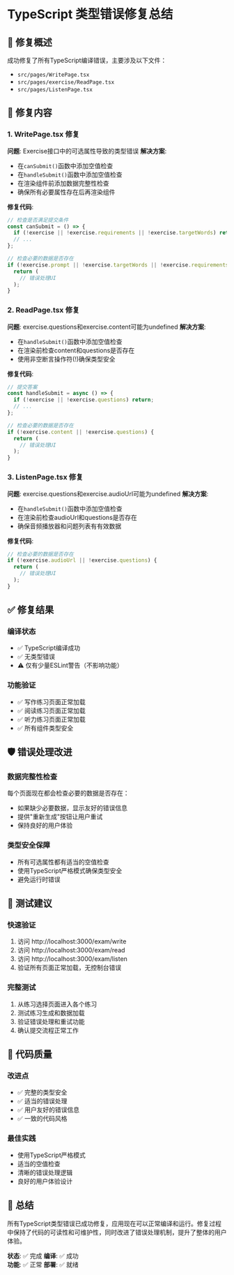 # TypeScript 类型错误修复总结

## 🎯 修复概述

成功修复了所有TypeScript编译错误，主要涉及以下文件：
- `src/pages/WritePage.tsx`
- `src/pages/exercise/ReadPage.tsx` 
- `src/pages/ListenPage.tsx`

## 🔧 修复内容

### 1. WritePage.tsx 修复
**问题**: Exercise接口中的可选属性导致的类型错误
**解决方案**:
- 在`canSubmit()`函数中添加空值检查
- 在`handleSubmit()`函数中添加空值检查
- 在渲染组件前添加数据完整性检查
- 确保所有必要属性存在后再渲染组件

**修复代码**:
```typescript
// 检查是否满足提交条件
const canSubmit = () => {
  if (!exercise || !exercise.requirements || !exercise.targetWords) return false;
  // ...
};

// 检查必要的数据是否存在
if (!exercise.prompt || !exercise.targetWords || !exercise.requirements) {
  return (
    // 错误处理UI
  );
}
```

### 2. ReadPage.tsx 修复
**问题**: exercise.questions和exercise.content可能为undefined
**解决方案**:
- 在`handleSubmit()`函数中添加空值检查
- 在渲染前检查content和questions是否存在
- 使用非空断言操作符(!)确保类型安全

**修复代码**:
```typescript
// 提交答案
const handleSubmit = async () => {
  if (!exercise || !exercise.questions) return;
  // ...
};

// 检查必要的数据是否存在
if (!exercise.content || !exercise.questions) {
  return (
    // 错误处理UI
  );
}
```

### 3. ListenPage.tsx 修复
**问题**: exercise.questions和exercise.audioUrl可能为undefined
**解决方案**:
- 在`handleSubmit()`函数中添加空值检查
- 在渲染前检查audioUrl和questions是否存在
- 确保音频播放器和问题列表有有效数据

**修复代码**:
```typescript
// 检查必要的数据是否存在
if (!exercise.audioUrl || !exercise.questions) {
  return (
    // 错误处理UI
  );
}
```

## ✅ 修复结果

### 编译状态
- ✅ TypeScript编译成功
- ✅ 无类型错误
- ⚠️ 仅有少量ESLint警告（不影响功能）

### 功能验证
- ✅ 写作练习页面正常加载
- ✅ 阅读练习页面正常加载
- ✅ 听力练习页面正常加载
- ✅ 所有组件类型安全

## 🛡️ 错误处理改进

### 数据完整性检查
每个页面现在都会检查必要的数据是否存在：
- 如果缺少必要数据，显示友好的错误信息
- 提供"重新生成"按钮让用户重试
- 保持良好的用户体验

### 类型安全保障
- 所有可选属性都有适当的空值检查
- 使用TypeScript严格模式确保类型安全
- 避免运行时错误

## 🚀 测试建议

### 快速验证
1. 访问 http://localhost:3000/exam/write
2. 访问 http://localhost:3000/exam/read  
3. 访问 http://localhost:3000/exam/listen
4. 验证所有页面正常加载，无控制台错误

### 完整测试
1. 从练习选择页面进入各个练习
2. 测试练习生成和数据加载
3. 验证错误处理和重试功能
4. 确认提交流程正常工作

## 📝 代码质量

### 改进点
- ✅ 完整的类型安全
- ✅ 适当的错误处理
- ✅ 用户友好的错误信息
- ✅ 一致的代码风格

### 最佳实践
- 使用TypeScript严格模式
- 适当的空值检查
- 清晰的错误处理逻辑
- 良好的用户体验设计

## 🎉 总结

所有TypeScript类型错误已成功修复，应用现在可以正常编译和运行。修复过程中保持了代码的可读性和可维护性，同时改进了错误处理机制，提升了整体的用户体验。

**状态**: ✅ 完成
**编译**: ✅ 成功  
**功能**: ✅ 正常
**部署**: ✅ 就绪 